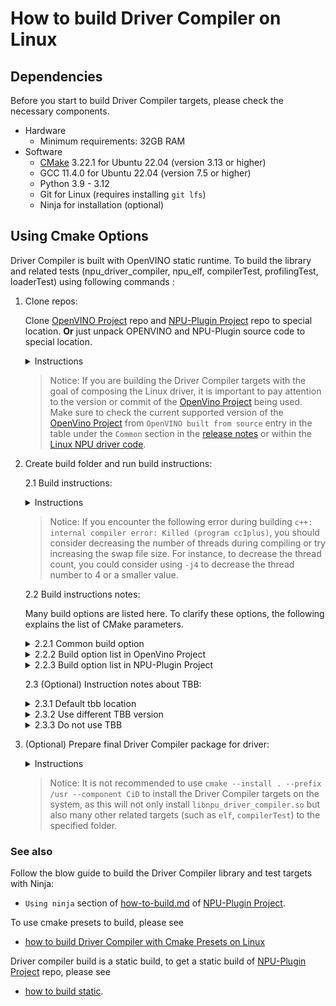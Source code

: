 # How to build Driver Compiler on Linux

## Dependencies

Before you start to build Driver Compiler targets, please check the necessary components.
- Hardware
    - Minimum requirements: 32GB RAM
- Software
    - [CMake](https://cmake.org/download/) 3.22.1 for Ubuntu 22.04 (version 3.13 or higher)
    - GCC 11.4.0 for Ubuntu 22.04 (version 7.5 or higher)
    - Python 3.9 - 3.12
    - Git for Linux (requires installing `git lfs`)
    - Ninja for installation (optional)

## Using Cmake Options

Driver Compiler is built with OpenVINO static runtime. To build the library and related tests (npu_driver_compiler, npu_elf, compilerTest, profilingTest, loaderTest) using following commands :

1. Clone repos:

    Clone [OpenVINO Project] repo and [NPU-Plugin Project] repo to special location. **Or** just unpack OPENVINO and NPU-Plugin source code to special location.

    <details>
    <summary>Instructions</summary>

    ```sh
    # set the proxy, if required.
    # export  http_proxy=xxxx
    # export  https_proxy=xxxx

    cd /home/useraccount/workspace (Just an example, you should use your own path.)
    git clone https://github.com/openvinotoolkit/openvino.git 
    cd openvino
    git checkout -b master origin/master (Just an example, you could use your own branch/tag/commit.)
    git submodule update --init --recursiv


    cd /home/useraccount/workspace (Just an example, you should use your own path.)
    git clone https://github.com/openvinotoolkit/npu_plugin.git
    cd npu_plugin
    git checkout -b master origin/master (Just an example, you could use your own branch/tag/commit.)
    git submodule update --init --recursive

    export OPENVINO_HOME=/home/useraccount/workspace/openvino (need change to your own path)
    export NPU_PLUGIN_HOME=/home/useraccount/workspace/npu_plugin (need change to your own path)
    ```
    </details>

    > Notice: If you are building the Driver Compiler targets with the goal of composing the Linux driver, it is important to pay attention to the version or commit of the [OpenVino Project] being used. Make sure to check the current supported version of the [OpenVino Project] from `OpenVINO built from source` entry in the table under the `Common` section in the [release notes](https://github.com/intel/linux-npu-driver/releases/) or within the [Linux NPU driver code](https://github.com/intel/linux-npu-driver/blob/main/compiler/compiler_source.cmake#L20).

2. Create build folder and run build instructions:
    
    2.1 Build instructions:

    <details>
    <summary>Instructions</summary>

    ```sh
    cd $OPENVINO_HOME
    mkdir build-x86_64
    cd build-x86_64

    cmake \
    -D CMAKE_BUILD_TYPE=Release \
    -D BUILD_SHARED_LIBS=OFF \
    -D OPENVINO_EXTRA_MODULES=$NPU_PLUGIN_HOME \
    -D ENABLE_TESTS=OFF \
    -D ENABLE_FUNCTIONAL_TESTS=OFF \
    -D ENABLE_SAMPLES=OFF \
    -D ENABLE_HETERO=OFF \
    -D ENABLE_MULTI=OFF \
    -D ENABLE_AUTO=OFF \
    -D ENABLE_AUTO_BATCH=OFF \
    -D ENABLE_TEMPLATE=OFF \
    -D ENABLE_PROXY=OFF \
    -D ENABLE_INTEL_CPU=OFF \
    -D ENABLE_INTEL_GPU=OFF \
    -D ENABLE_OV_ONNX_FRONTEND=OFF \
    -D ENABLE_OV_PYTORCH_FRONTEND=OFF \
    -D ENABLE_OV_PADDLE_FRONTEND=OFF \
    -D ENABLE_OV_TF_FRONTEND=OFF \
    -D ENABLE_OV_TF_LITE_FRONTEND=OFF \
    -D ENABLE_OV_JAX_FRONTEND=OFF \
    -D ENABLE_OV_IR_FRONTEND=ON \
    -D THREADING=TBB \
    -D ENABLE_TBBBIND_2_5=OFF \
    -D ENABLE_SYSTEM_TBB=OFF \
    -D ENABLE_TBB_RELEASE_ONLY=OFF \
    -D ENABLE_JS=OFF \
    -D BUILD_COMPILER_FOR_DRIVER=ON \
    -D ENABLE_NPU_PROTOPIPE=OFF \
    ..

    cmake --build . --config Release --target gtest_main gtest ov_dev_targets compilerTest profilingTest vpuxCompilerL0Test loaderTest -j8
    # or just use
    cmake --build . --config Release --target compilerTest profilingTest vpuxCompilerL0Test loaderTest -j8
    ```
    </details>

    > Notice: If you encounter the following error during building `c++: internal compiler error: Killed (program cc1plus)`, you should consider decreasing the number of threads during compiling or try increasing the swap file size. For instance, to decrease the thread count, you could consider using `-j4` to decrease the thread number to 4 or a smaller value. 

    2.2 Build instructions notes:

    Many build options are listed here. To clarify these options, the following explains the list of CMake parameters.

    <details>
    <summary>2.2.1 Common build option </summary>

    ```sh
        # Build type
        CMAKE_BUILD_TYPE

        # Build library type
        BUILD_SHARED_LIBS
    ```

    </details>


    <details>
    <summary>2.2.2 Build option list in OpenVino Project</summary>

    For more details on the build options, please refer to this [features.cmake](https://github.com/openvinotoolkit/openvino/blob/master/cmake/features.cmake) file in [NPU-Plugin Project], which provides explanations for all the available build options.

    ```sh
        # Specify external repo
        OPENVINO_EXTRA_MODULES

        # Tests and samples
        ENABLE_TESTS
        ENABLE_FUNCTIONAL_TESTS
        ENABLE_SAMPLES

        # Plugin platform
        ENABLE_HETERO
        ENABLE_MULTI
        ENABLE_AUTO
        ENABLE_AUTO_BATCH
        ENABLE_TEMPLATE
        ENABLE_PROXY
        ENABLE_INTEL_CPU
        ENABLE_INTEL_GPU

        # Tests and samples
        ENABLE_OV_ONNX_FRONTEND
        ENABLE_OV_PYTORCH_FRONTEND
        ENABLE_OV_PADDLE_FRONTEND
        ENABLE_OV_TF_FRONTEND
        ENABLE_OV_TF_LITE_FRONTEND
        ENABLE_OV_JAX_FRONTEND
        ENABLE_OV_IR_FRONTEND

        # TBB related option
        THREADING
        ENABLE_TBBBIND_2_5
        ENABLE_SYSTEM_TBB
        ENABLE_TBB_RELEASE_ONLY

        # Enable Java Script api
        ENABLE_JS
    ```
    </details>

    <details>
    <summary>2.2.3 Build option list in NPU-Plugin Project</summary>

    For more details on the build options, please refer to this [features.cmake](https://github.com/openvinotoolkit/npu_plugin.git/blob/develop/cmake/features.cmake) file in [NPU-Plugin Project], which provides explanations for all the available build options.

    ```sh
        # Build Driver Compiler Targets
        BUILD_COMPILER_FOR_DRIVER

        # Compiler tool
        ENABLE_NPU_PROTOPIPE
    ```
    </details>

    2.3 (Optional) Instruction notes about TBB:

    <details>
    <summary>2.3.1 Default tbb location</summary>

    The build instructions uses the `-DENABLE_SYSTEM_TBB=OFF` option, which means that the TBB library downloaded by [OpenVINO Project] will be used. The download path for this TBB library is `$OPENVINO_HOME/temp/tbb`. Within the downloaded TBB folder, `$OPENVINO_HOME/temp/tbb/lib/libtbb.so.12` and `$OPENVINO_HOME/temp/tbb/lib/libtbbmalloc.so.2` are required for the Release version. 

    </details>

    <details>
    <summary>2.3.2 Use different TBB version</summary>

    If you wish to build with system TBB, you need install TBB in your local system first and then use `-DENABLE_SYSTEM_TBB=ON` option to instead of `-DENABLE_SYSTEM_TBB=OFF` option.

    If you wish to build with a specific version of TBB, you can download it from [oneTBB Project] and unzip its release package. Then use the `-DENABLE_SYSTEM_TBB=OFF -DTBBROOT=/home/username/path/to/downloaded/tbb` option to build.
    
    The version of TBB download by [OpenVINO Project] is 2021.2.4 and you can find the version info in this [file](https://github.com/openvinotoolkit/openvino/blob/master/cmake/dependencies.cmake#L120) in [OpenVINO Project]. If you would like to build TBB on your own, please refer to [INSTALL.md](https://github.com/oneapi-src/oneTBB/blob/master/INSTALL.md#build-onetbb) in [oneTBB Project] or [how to build tbb.md](./how-to-build-tbb.md).

    </details>

    <details>
    <summary>2.3.3 Do not use TBB</summary>

    If you wish to build without TBB (which will result in a slower build process), you need change `-D THREADING=TBB` to `-D THREADING=SEQ`. More info about SEQ mode, please refer to this [file](https://github.com/openvinotoolkit/openvino/blob/master/docs/dev/cmake_options_for_custom_compilation.md#options-affecting-binary-size).

    </details>

3. (Optional) Prepare final Driver Compiler package for driver:

    <details>
    <summary>Instructions</summary>

    All Driver Compiler related targets have now been generated in `$OPENVINO_HOME/bin/intel/Release` folder, where the binary libnpu_driver_compiler.so can be found. The following instructions are provided to pack Driver Compiler related targets to the specified location.

    ```sh
        #install Driver compiler related targets to current path. A `cid` folder will be generated to `$OPENVINO_HOME/build-x86_64/`.
        cd $OPENVINO_HOME/build-x86_64
        cmake --install . --prefix $PWD/ --component CiD

        # or to get a related compressed file. A RELEASE-CiD.tar.gz compressed file will be generated to `$OPENVINO_HOME/build-x86_64/`.
        cpack -D CPACK_COMPONENTS_ALL=CiD -D CPACK_CMAKE_GENERATOR=Ninja -D CPACK_PACKAGE_FILE_NAME="RELEASE" -G "TGZ"
    ```
    </details>

    > Notice: It is not recommended to use `cmake --install . --prefix /usr --component CiD` to install the Driver Compiler targets on the system, as this will not only  install `libnpu_driver_compiler.so` but also many other related targets (such as `elf`, `compilerTest`) to the specified folder.

    
### See also

Follow the blow guide to build the Driver Compiler library and test targets with Ninja:
 * `Using ninja` section of [how-to-build.md](../../../guides/how-to-build.md) of [NPU-Plugin Project].

To use cmake presets to build, please see
* [how to build Driver Compiler with Cmake Presets on Linux](./how_to_build_driver_compiler_withCmakePresets_on_linux.md)

Driver compiler build is a static build, to get a static build of [NPU-Plugin Project] repo, please see
 * [how to build static](../../../guides/how-to-build-static.md).

[OpenVINO Project]: https://github.com/openvinotoolkit/openvino
[NPU-Plugin Project]: https://github.com/openvinotoolkit/npu_plugin
[oneTBB Project]: https://github.com/oneapi-src/oneTBB
